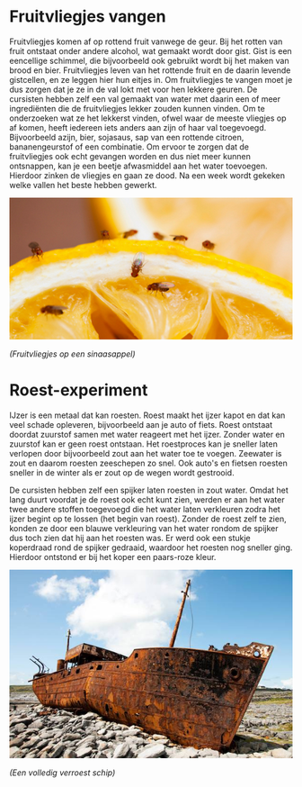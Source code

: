 # Fruitvliegjes vangen
Fruitvliegjes komen af op rottend fruit vanwege de geur. Bij het rotten van fruit ontstaat onder andere alcohol, wat gemaakt wordt door gist. Gist is een eencellige schimmel, die bijvoorbeeld ook gebruikt wordt bij het maken van brood en bier. Fruitvliegjes leven van het rottende fruit en de daarin levende gistcellen, en ze leggen hier hun eitjes in. Om fruitvliegjes te vangen moet je dus zorgen dat je ze in de val lokt met voor hen lekkere geuren. De cursisten hebben zelf een val gemaakt van water met daarin een of meer ingrediënten die de fruitvliegjes lekker zouden kunnen vinden. Om te onderzoeken wat ze het lekkerst vinden, ofwel waar de meeste vliegjes op af komen, heeft iedereen iets anders aan zijn of haar val toegevoegd. Bijvoorbeeld azijn, bier, sojasaus, sap van een rottende citroen, bananengeurstof of een combinatie. Om ervoor te zorgen dat de fruitvliegjes ook echt gevangen worden en dus niet meer kunnen ontsnappen, kan je een beetje afwasmiddel aan het water toevoegen. Hierdoor zinken de vliegjes en gaan ze dood. Na een week wordt gekeken welke vallen het beste hebben gewerkt.

![fruitvliegjes](fruitvliegjes.jpg)

*(Fruitvliegjes op een sinaasappel)*

# Roest-experiment
IJzer is een metaal dat kan roesten. Roest maakt het ijzer kapot en dat kan veel schade opleveren, bijvoorbeeld aan je auto of fiets. Roest ontstaat doordat zuurstof samen met water reageert met het ijzer. Zonder water en zuurstof kan er geen roest ontstaan. Het roestproces kan je sneller laten verlopen door bijvoorbeeld zout aan het water toe te voegen. Zeewater is zout en daarom roesten zeeschepen zo snel. Ook auto's en fietsen roesten sneller in de winter als er zout op de wegen wordt gestrooid.

De cursisten hebben zelf een spijker laten roesten in zout water. Omdat het lang duurt voordat je de roest ook echt kunt zien, werden er aan het water twee andere stoffen toegevoegd die het water laten verkleuren zodra het ijzer begint op te lossen (het begin van roest). Zonder de roest zelf te zien, konden ze door een blauwe verkleuring van het water rondom de spijker dus toch zien dat hij aan het roesten was. Er werd ook een stukje koperdraad rond de spijker gedraaid, waardoor het roesten nog sneller ging. Hierdoor ontstond er bij het koper een paars-roze kleur.

![roest](roest.jpg)

*(Een volledig verroest schip)*
